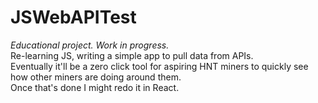 # JSWebAPITest
<i>Educational project. Work in progress.</i><br /> Re-learning JS, writing a simple app to pull data from APIs. <br />
Eventually it'll be a zero click tool for aspiring HNT miners to quickly see how other miners are doing around them. <br />
Once that's done I might redo it in React.
